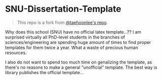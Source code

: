 # SNU-Dissertation-Template

> This repo is a fork from [@taehoonlee's repo](https://github.com/taehoonlee/snu-dissertation-template).

Why does this school (SNU) have no official latex template...?? I am surprised virtually all PhD-level students in the branches of sciences/engineering are spending huge amount of times to find proper templates for them twice a year. What a waste of precious human resources.

I also do not want to spend too much time on genalizing the template, as there's no reasons to make a general "unofficial" template. The best way is library publishes the official template...

